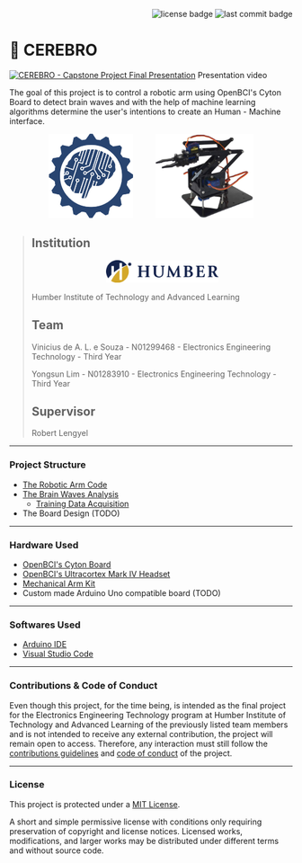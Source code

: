 
<p align="right">
	<img src="https://img.shields.io/github/license/ViniciusALS/Cerebro" alt="license badge">
  <img src="https://img.shields.io/github/last-commit/ViniciusALS/Cerebro" alt="last commit badge">
</p>

# 🧠 CEREBRO

[![CEREBRO - Capstone Project Final Presentation](https://img.youtube.com/vi/2eJyG_wpdNA/0.jpg)](https://www.youtube.com/watch?v=2eJyG_wpdNA)
Presentation video

The goal of this project is to control a robotic arm using OpenBCI's Cyton Board to detect brain waves and with the help of machine learning algorithms determine the user's intentions to create an Human - Machine interface.

<p align="center">
  <img src="./.github/resources/openbci logo.png" height="150px"/>
  &nbsp;&nbsp;&nbsp;&nbsp;&nbsp;&nbsp;&nbsp;&nbsp;
  <img src="./.github/resources/robotic arm.jpg" height="150px">
</p>

> ## Institution
>
> <a href="https://humber.ca/"><p align="center"><img src=".github/resources/humberCollege.png" height="40px"/></p></a>
>
> Humber Institute of Technology and Advanced Learning 
>
> ## Team
>
> Vinicius de A. L. e Souza - N01299468 - Electronics Engineering Technology - Third Year
>
> Yongsun Lim - N01283910 - Electronics Engineering Technology - Third Year
>
> ## Supervisor
>
> Robert Lengyel

-----------------------------

### Project Structure

* [The Robotic Arm Code](Robotic_Arm_Code)
* [The Brain Waves Analysis](Brain_Waves_Analysis)
  * [Training Data Acquisition](Brain_Waves_Analysis/Training_Data_Acquisition)
* The Board Design 			(TODO)

------------------------------

### Hardware Used

* [OpenBCI's Cyton Board](https://docs.openbci.com/docs/02Cyton/CytonLanding)
* [OpenBCI's Ultracortex Mark IV Headset](https://docs.openbci.com/docs/04AddOns/01-Headwear/MarkIV)
* [Mechanical Arm Kit](https://www.amazon.ca/gp/product/B07P93J8X9/ref=ppx_yo_dt_b_asin_title_o02_s00?ie=UTF8&psc=1)
* Custom made Arduino Uno compatible board (TODO)

-----------------------------

### Softwares Used

* [Arduino IDE](https://www.arduino.cc/en/software)
* [Visual Studio Code](https://code.visualstudio.com/)

-----------------------------

### Contributions & Code of Conduct

Even though this project, for the time being, is intended as the final project for the Electronics Engineering Technology program at Humber Institute of Technology and Advanced Learning of the previously listed team members and is not intended to receive any external contribution, the project will remain open to access. Therefore, any interaction must still follow the [contributions guidelines](.github/ISSUE_TEMPLATE/) and [code of conduct](CODE_OF_CONDUCT.md) of the project.

------------------------------

### License

This project is protected under a [MIT License](./LICENSE).

A short and simple permissive license with conditions only requiring preservation of copyright and license notices. Licensed works, modifications, and larger works may be distributed under different terms and without source code.
